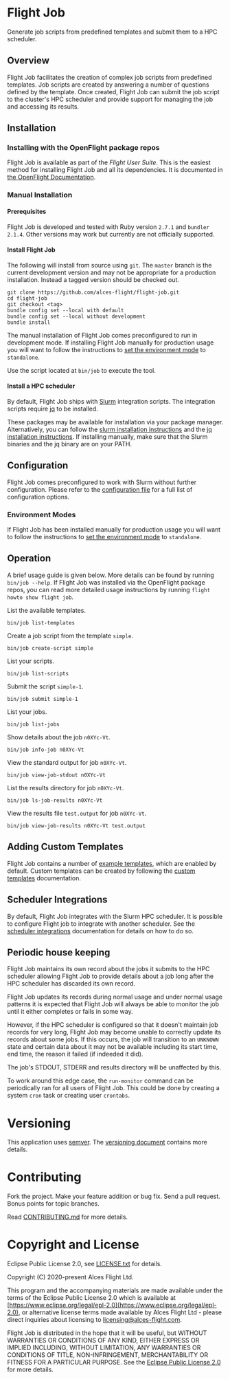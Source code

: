 # Flight Job

Generate job scripts from predefined templates and submit them to a HPC
scheduler.

## Overview

Flight Job facilitates the creation of complex job scripts from predefined
templates.  Job scripts are created by answering a number of questions defined
by the template.  Once created, Flight Job can submit the job script to the
cluster's HPC scheduler and provide support for managing the job and accessing
its results.

## Installation

### Installing with the OpenFlight package repos

Flight Job is available as part of the *Flight User Suite*.  This is the
easiest method for installing Flight Job and all its dependencies.  It is
documented in [the OpenFlight
Documentation](https://use.openflighthpc.org/installing-user-suite/install.html#installing-flight-user-suite).

### Manual Installation

#### Prerequisites

Flight Job is developed and tested with Ruby version `2.7.1` and `bundler`
`2.1.4`.  Other versions may work but currently are not officially supported.

#### Install Flight Job

The following will install from source using `git`.  The `master` branch is
the current development version and may not be appropriate for a production
installation. Instead a tagged version should be checked out.

```
git clone https://github.com/alces-flight/flight-job.git
cd flight-job
git checkout <tag>
bundle config set --local with default
bundle config set --local without development
bundle install
```

The manual installation of Flight Job comes preconfigured to run in
development mode.  If installing Flight Job manually for production usage you
will want to follow the instructions to [set the environment
mode](/docs/environment-modes.md) to `standalone`.

Use the script located at `bin/job` to execute the tool.

#### Install a HPC scheduler

By default, Flight Job ships with [Slurm](https://slurm.schedmd.com/)
integration scripts.  The integration scripts require
[jq](https://stedolan.github.io/jq/) to be installed.

These packages may be available for installation via your package manager.
Alternatively, you can follow the [slurm installation
instructions](https://slurm.schedmd.com/download.html) and the [jq
installation instructions](https://stedolan.github.io/jq/download/).  If
installing manually, make sure that the Slurm binaries and the jq binary are
on your PATH.


## Configuration

Flight Job comes preconfigured to work with Slurm without further
configuration.  Please refer to the [configuration file](etc/job.yaml)
for a full list of configuration options.


### Environment Modes

If Flight Job has been installed manually for production usage you
will want to follow the instructions to [set the environment
mode](docs/environment-modes.md) to `standalone`.

## Operation

A brief usage guide is given below.  More details can be found by running
`bin/job --help`.  If Flight Job was installed via the OpenFlight package
repos, you can read more detailed usage instructions by running `flight howto
show flight job`.

List the available templates.

```
bin/job list-templates 
```

Create a job script from the template `simple`.

```
bin/job create-script simple
```

List your scripts.

```
bin/job list-scripts
```

Submit the script `simple-1`.

```
bin/job submit simple-1
```

List your jobs.

```
bin/job list-jobs
```

Show details about the job `n0XYc-Vt`.

```
bin/job info-job n0XYc-Vt
```

View the standard output for job `n0XYc-Vt`.

```
bin/job view-job-stdout n0XYc-Vt
```

List the results directory for job `n0XYc-Vt`.

```
bin/job ls-job-results n0XYc-Vt
```

View the results file `test.output` for job `n0XYc-Vt`.

```
bin/job view-job-results n0XYc-Vt test.output
```

## Adding Custom Templates

Flight Job contains a number of [example templates](usr/share/job/templates/),
which are enabled by default.  Custom templates can be created by following
the [custom templates](docs/custom-templates.md) documentation.

## Scheduler Integrations

By default, Flight Job integrates with the Slurm HPC scheduler.  It is
possible to configure Flight job to integrate with another scheduler.  See the
[scheduler integrations](/docs/scheduler-integration.md) documentation for
details on how to do so.


## Periodic house keeping

Flight Job maintains its own record about the jobs it submits to the HPC
scheduler allowing Flight Job to provide details about a job long after the
HPC scheduler has discarded its own record.

Flight Job updates its records during normal usage and under normal usage
patterns it is expected that Flight Job will always be able to monitor the job
until it either completes or fails in some way.

However, if the HPC scheduler is configured so that it doesn't maintain job
records for very long, Flight Job may become unable to correctly update its
records about some jobs.  If this occurs, the job will transition to an
`UNKNOWN` state and certain data about it may not be available including its
start time, end time, the reason it failed (if indeeded it did).

The job's STDOUT, STDERR and results directory will be unaffected by this.

To work around this edge case, the `run-monitor` command can be periodically
ran for all users of Flight Job.  This could be done by creating a system
`cron` task or creating user `crontabs`.


# Versioning

This application uses [semver](https://semver.org/).  The [versioning
document](/docs/versioning.md) contains more details.

# Contributing

Fork the project. Make your feature addition or bug fix. Send a pull
request. Bonus points for topic branches.

Read [CONTRIBUTING.md](CONTRIBUTING.md) for more details.

# Copyright and License

Eclipse Public License 2.0, see [LICENSE.txt](LICENSE.txt) for details.

Copyright (C) 2020-present Alces Flight Ltd.

This program and the accompanying materials are made available under
the terms of the Eclipse Public License 2.0 which is available at
[https://www.eclipse.org/legal/epl-2.0](https://www.eclipse.org/legal/epl-2.0),
or alternative license terms made available by Alces Flight Ltd -
please direct inquiries about licensing to
[licensing@alces-flight.com](mailto:licensing@alces-flight.com).

Flight Job is distributed in the hope that it will be
useful, but WITHOUT WARRANTIES OR CONDITIONS OF ANY KIND, EITHER
EXPRESS OR IMPLIED INCLUDING, WITHOUT LIMITATION, ANY WARRANTIES OR
CONDITIONS OF TITLE, NON-INFRINGEMENT, MERCHANTABILITY OR FITNESS FOR
A PARTICULAR PURPOSE. See the [Eclipse Public License 2.0](https://opensource.org/licenses/EPL-2.0) for more
details.
